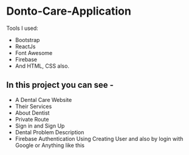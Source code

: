 # Donto-Care-Application

Tools I used:

- Bootstrap
- ReactJs
- Font Awesome
- Firebase
- And HTML, CSS also.

## In this project you can see -

- A Dental Care Website
- Their Services
- About Dentist
- Private Route
- Sign in and Sign Up
- Dental Problem Description
- Firebase Authentication Using Creating User and also by login with Google or Anything like this
